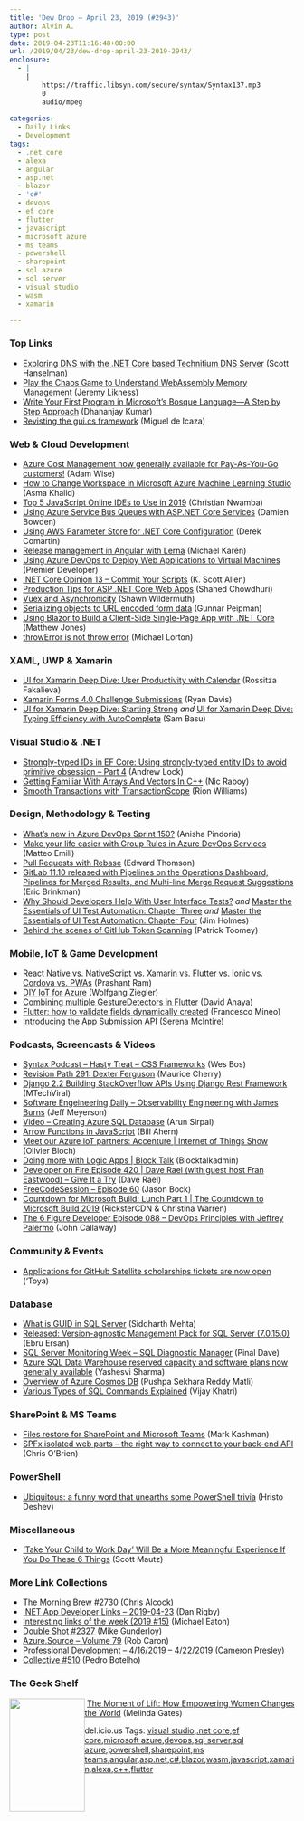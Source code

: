 ```yaml
---
title: 'Dew Drop – April 23, 2019 (#2943)'
author: Alvin A.
type: post
date: 2019-04-23T11:16:48+00:00
url: /2019/04/23/dew-drop-april-23-2019-2943/
enclosure:
  - |
    |
        https://traffic.libsyn.com/secure/syntax/Syntax137.mp3
        0
        audio/mpeg
        
categories:
  - Daily Links
  - Development
tags:
  - .net core
  - alexa
  - angular
  - asp.net
  - blazor
  - 'c#'
  - devops
  - ef core
  - flutter
  - javascript
  - microsoft azure
  - ms teams
  - powershell
  - sharepoint
  - sql azure
  - sql server
  - visual studio
  - wasm
  - xamarin

---
```

### <a name="top"></a>Top Links

  * <a href="http://feeds.hanselman.com/~/601093768/0/scotthanselman~Exploring-DNS-with-the-NET-Core-based-Technitium-DNS-Server.aspx" target="_blank" rel="noopener noreferrer">Exploring DNS with the .NET Core based Technitium DNS Server</a> (Scott Hanselman)
  * <a href="https://blog.jeremylikness.com/play-the-chaos-game-to-understand-webassembly-memory-management-5feaa7553a5?source=rss----f5c09f3c73f4---4" target="_blank" rel="noopener noreferrer">Play the Chaos Game to Understand WebAssembly Memory Management</a> (Jeremy Likness)
  * <a href="https://debugmode.net/2019/04/23/write-your-first-program-in-microsofts-bosque-language-a-step-by-step-approach/" target="_blank" rel="noopener noreferrer">Write Your First Program in Microsoft’s Bosque Language—A Step by Step Approach</a> (Dhananjay Kumar)
  * <a href="https://tirania.org/blog/archive/2019/Apr-22.html" target="_blank" rel="noopener noreferrer">Revisting the gui.cs framework</a> (Miguel de Icaza)



### <a name="web"></a>Web & Cloud Development

  * <a href="https://azure.microsoft.com/blog/azure-cost-management-now-generally-available-for-pay-as-you-go-customers/" target="_blank" rel="noopener noreferrer">Azure Cost Management now generally available for Pay-As-You-Go customers!</a> (Adam Wise)
  * <a href="https://www.asmak9.com/2019/04/how-to-change-workspace-in-microsoft.html" target="_blank" rel="noopener noreferrer">How to Change Workspace in Microsoft Azure Machine Learning Studio</a> (Asma Khalid)
  * <a href="https://www.telerik.com/blogs/top-5-javascript-online-ides-to-use-in-2019" target="_blank" rel="noopener noreferrer">Top 5 JavaScript Online IDEs to Use in 2019</a> (Christian Nwamba)
  * <a href="https://damienbod.com/2019/04/23/using-azure-service-bus-queues-with-asp-net-core-services/" target="_blank" rel="noopener noreferrer">Using Azure Service Bus Queues with ASP.NET Core Services</a> (Damien Bowden)
  * <a href="https://codeopinion.com/using-aws-parameter-store-for-net-core-configuration/" target="_blank" rel="noopener noreferrer">Using AWS Parameter Store for .NET Core Configuration</a> (Derek Comartin)
  * <a href="https://blog.angularindepth.com/release-management-in-angular-with-lerna-21b4ab417c59?source=rss----e5ed704095b---4" target="_blank" rel="noopener noreferrer">Release management in Angular with Lerna</a> (Michael Karén)
  * <a href="https://devblogs.microsoft.com/premier-developer/using-azure-devops-to-deploy-web-applications-to-virtual-machines/" target="_blank" rel="noopener noreferrer">Using Azure DevOps to Deploy Web Applications to Virtual Machines</a> (Premier Developer)
  * <a href="http://odetocode.com/blogs/scott/archive/2019/04/22/net-core-opinion-13-commit-your-scripts.aspx" target="_blank" rel="noopener noreferrer">.NET Core Opinion 13 &#8211; Commit Your Scripts</a> (K. Scott Allen)
  * <a href="https://wakeupandcode.com/production-tips-for-asp-net-core-web-apps/" target="_blank" rel="noopener noreferrer">Production Tips for ASP .NET Core Web Apps</a> (Shahed Chowdhuri)
  * <a href="https://wildermuth.com/2019/04/22/Vuex-and-Asynchronicity" target="_blank" rel="noopener noreferrer">Vuex and Asynchronicity</a> (Shawn Wildermuth)
  * <a href="http://feedproxy.google.com/~r/gunnarpeipman/~3/-hERZ2q9IHc/" target="_blank" rel="noopener noreferrer">Serializing objects to URL encoded form data</a> (Gunnar Peipman)
  * <a href="http://feedproxy.google.com/~r/ExceptionNotFound/~3/oPEN71_xFeA/" target="_blank" rel="noopener noreferrer">Using Blazor to Build a Client-Side Single-Page App with .NET Core</a> (Matthew Jones)
  * <a href="https://blog.angularindepth.com/throwerror-is-not-throw-error-ad6c76c53377?source=rss----e5ed704095b---4" target="_blank" rel="noopener noreferrer">throwError is not throw error</a> (Michael Lorton)



### <a name="silverlight"></a>XAML, UWP & Xamarin

  * <a href="https://www.telerik.com/blogs/ui-xamarin-deep-dive-user-productivity-calendar" target="_blank" rel="noopener noreferrer">UI for Xamarin Deep Dive: User Productivity with Calendar</a> (Rossitza Fakalieva)
  * <a href="http://ryandavis.io/xamarin-forms-4-0-challenge-submissions/" target="_blank" rel="noopener noreferrer">Xamarin Forms 4.0 Challenge Submissions</a> (Ryan Davis)
  * <a href="https://www.telerik.com/blogs/ui-xamarin-deep-dive-starting-strong" target="_blank" rel="noopener noreferrer">UI for Xamarin Deep Dive: Starting Strong</a> _and_ <a href="https://www.telerik.com/blogs/ui-xamarin-deep-dive-typing-efficiency-autocomplete" target="_blank" rel="noopener noreferrer">UI for Xamarin Deep Dive: Typing Efficiency with AutoComplete</a> (Sam Basu)



### <a name="dotnet"></a>Visual Studio & .NET

  * <a href="https://andrewlock.net/strongly-typed-ids-in-ef-core-using-strongly-typed-entity-ids-to-avoid-primitive-obsession-part-4/" target="_blank" rel="noopener noreferrer">Strongly-typed IDs in EF Core: Using strongly-typed entity IDs to avoid primitive obsession &#8211; Part 4</a> (Andrew Lock)
  * <a href="https://www.thepolyglotdeveloper.com/2019/04/getting-familiar-arrays-vectors-cpp/" target="_blank" rel="noopener noreferrer">Getting Familiar With Arrays And Vectors In C++</a> (Nic Raboy)
  * <a href="http://rion.io/2019/04/20/smooth-transactions-with-transactionscope/" target="_blank" rel="noopener noreferrer">Smooth Transactions with TransactionScope</a> (Rion Williams)



### <a name="design"></a>Design, Methodology & Testing

  * <a href="https://devblogs.microsoft.com/devops/whats-new-in-azure-devops-sprint-150/" target="_blank" rel="noopener noreferrer">What’s new in Azure DevOps Sprint 150?</a> (Anisha Pindoria)
  * <a href="http://feedproxy.google.com/~r/MattsAlmSpace/~3/omFpt85Kldk/make-your-life-easier-with-group-rules.html" target="_blank" rel="noopener noreferrer">Make your life easier with Group Rules in Azure DevOps Services</a> (Matteo Emili)
  * <a href="https://devblogs.microsoft.com/devops/pull-requests-with-rebase/" target="_blank" rel="noopener noreferrer">Pull Requests with Rebase</a> (Edward Thomson)
  * <a href="https://about.gitlab.com/2019/04/22/gitlab-11-10-released/" target="_blank" rel="noopener noreferrer">GitLab 11.10 released with Pipelines on the Operations Dashboard, Pipelines for Merged Results, and Multi-line Merge Request Suggestions</a> (Eric Brinkman)
  * <a href="https://tracking.feedpress.it/link/10828/11281095" target="_blank" rel="noopener noreferrer">Why Should Developers Help With User Interface Tests?</a> _and_ <a href="https://tracking.feedpress.it/link/10828/11281093" target="_blank" rel="noopener noreferrer">Master the Essentials of UI Test Automation: Chapter Three</a> _and_ <a href="https://tracking.feedpress.it/link/10828/11281092" target="_blank" rel="noopener noreferrer">Master the Essentials of UI Test Automation: Chapter Four</a> (Jim Holmes)
  * <a href="https://github.blog/2018-10-17-behind-the-scenes-of-github-token-scanning/" target="_blank" rel="noopener noreferrer">Behind the scenes of GitHub Token Scanning</a> (Patrick Toomey)



### <a name="mobile"></a>Mobile, IoT & Game Development

  * <a href="https://codeburst.io/react-native-vs-nativescript-vs-xamarin-vs-flutter-vs-ionic-vs-cordova-vs-pwas-196810954450?source=rss----61061eb0c96b---4" target="_blank" rel="noopener noreferrer">React Native vs. NativeScript vs. Xamarin vs. Flutter vs. Ionic vs. Cordova vs. PWAs</a> (Prashant Ram)
  * <a href="https://www.telerik.com/blogs/diy-iot-for-azure" target="_blank" rel="noopener noreferrer">DIY IoT for Azure</a> (Wolfgang Ziegler)
  * <a href="https://medium.com/flutter-community/combining-multiple-gesturedetectors-in-flutter-26d899d008b2?source=rss----86fb29d7cc6a---4" target="_blank" rel="noopener noreferrer">Combining multiple GestureDetectors in Flutter</a> (David Anaya)
  * <a href="https://medium.com/flutter-community/flutter-how-to-validate-fields-dynamically-created-40cafca5c3cb?source=rss----86fb29d7cc6a---4" target="_blank" rel="noopener noreferrer">Flutter: how to validate fields dynamically created</a> (Francesco Mineo)
  * <a href="https://developer.amazon.com/blogs/appstore/post/a7f55c5e-aa33-4301-b92b-753ffc875ba7/introducing-the-app-submission-api" target="_blank" rel="noopener noreferrer">Introducing the App Submission API</a> (Serena McIntire)



### <a name="podcasts"></a>Podcasts, Screencasts & Videos

  * <a href="https://traffic.libsyn.com/secure/syntax/Syntax137.mp3" target="_blank" rel="noopener noreferrer">Syntax Podcast &#8211; Hasty Treat &#8211; CSS Frameworks</a> (Wes Bos)
  * <a href="https://revisionpath.simplecast.com/episodes/291-dexter-ferguson-b001f38b" target="_blank" rel="noopener noreferrer">Revision Path 291: Dexter Ferguson</a> (Maurice Cherry)
  * <a href="http://www.youtube.com/watch?v=3JS8Gm-oV7I" target="_blank" rel="noopener noreferrer">Django 2.2 Building StackOverflow APIs Using Django Rest Framework</a> (MTechViral)
  * <a href="https://softwareengineeringdaily.com/2019/04/23/observability-engineering-with-james-burns/" target="_blank" rel="noopener noreferrer">Software Engeineering Daily &#8211; Observability Engineering with James Burns</a> (Jeff Meyerson)
  * <a href="https://blobeater.blog/2019/04/23/video-creating-azure-sql-database/" target="_blank" rel="noopener noreferrer">Video – Creating Azure SQL Database</a> (Arun Sirpal)
  * <a href="http://www.youtube.com/watch?v=1pfMZlt6v4A" target="_blank" rel="noopener noreferrer">Arrow Functions in JavaScript</a> (Bill Ahern)
  * <a href="https://channel9.msdn.com/Shows/Internet-of-Things-Show/Meet-our-Azure-IoT-partners-Accenture?WT.mc_id=DX_MVP4025064" target="_blank" rel="noopener noreferrer">Meet our Azure IoT partners: Accenture | Internet of Things Show</a> (Olivier Bloch)
  * <a href="https://channel9.msdn.com/Shows/Blocktalk/Doing-more-with-Logic-Apps?WT.mc_id=DX_MVP4025064" target="_blank" rel="noopener noreferrer">Doing more with Logic Apps | Block Talk</a> (Blocktalkadmin)
  * <a href="https://developeronfire.com/podcast/episode-420-dave-rael-with-guest-host-fran-eastwood-give-it-a-try" target="_blank" rel="noopener noreferrer">Developer on Fire Episode 420 | Dave Rael (with guest host Fran Eastwood) &#8211; Give It a Try</a> (Dave Rael)
  * <a href="http://www.youtube.com/watch?v=VDoS9beMr70" target="_blank" rel="noopener noreferrer">FreeCodeSession &#8211; Episode 60</a> (Jason Bock)
  * <a href="https://channel9.msdn.com/Shows/The-Countdown-to-Microsoft-Build-2019/Countdown-for-Microsoft-Build-Lunch-Part-1?WT.mc_id=DX_MVP4025064" target="_blank" rel="noopener noreferrer">Countdown for Microsoft Build: Lunch Part 1 | The Countdown to Microsoft Build 2019</a> (RicksterCDN & Christina Warren)
  * <a href="https://6figuredev.com/podcast/episode-088-devops-principles-with-jeffrey-palermo/" target="_blank" rel="noopener noreferrer">The 6 Figure Developer Episode 088 – DevOps Principles with Jeffrey Palermo</a> (John Callaway)



### <a name="events"></a>Community & Events

  * <a href="https://github.blog/2019-04-22-applications-for-github-satellite-scholarships-tickets-are-now-open/" target="_blank" rel="noopener noreferrer">Applications for GitHub Satellite scholarships tickets are now open</a> (&#8216;Toya)



### <a name="sql"></a>Database

  * <a href="http://feedproxy.google.com/~r/MSSQLTips-LatestSqlServerTips/~3/jX0EFQHnk2E/" target="_blank" rel="noopener noreferrer">What is GUID in SQL Server</a> (Siddharth Mehta)
  * <a href="https://techcommunity.microsoft.com/t5/SQL-Server/Released-Version-agnostic-Management-Pack-for-SQL-Server-7-0-15/ba-p/479573" target="_blank" rel="noopener noreferrer">Released: Version-agnostic Management Pack for SQL Server (7.0.15.0)</a> (Ebru Ersan)
  * <a href="https://blog.sqlauthority.com/2019/04/23/sql-server-monitoring-week-sql-diagnostic-manager/" target="_blank" rel="noopener noreferrer">SQL Server Monitoring Week – SQL Diagnostic Manager</a> (Pinal Dave)
  * <a href="https://azure.microsoft.com/blog/azure-sql-data-warehouse-reserved-capacity-and-software-plans-now-generally-available/" target="_blank" rel="noopener noreferrer">Azure SQL Data Warehouse reserved capacity and software plans now generally available</a> (Yashesvi Sharma)
  * <a href="https://www.red-gate.com/simple-talk/cloud/cloud-data/overview-of-azure-cosmos-db/" target="_blank" rel="noopener noreferrer">Overview of Azure Cosmos DB</a> (Pushpa Sekhara Reddy Matli)
  * <a href="https://hackr.io/blog/sql-commands" target="_blank" rel="noopener noreferrer">Various Types of SQL Commands Explained</a> (Vijay Khatri)



### <a name="sp"></a>SharePoint & MS Teams

  * <a href="https://techcommunity.microsoft.com/t5/Microsoft-SharePoint-Blog/Files-restore-for-SharePoint-and-Microsoft-Teams/ba-p/480760" target="_blank" rel="noopener noreferrer">Files restore for SharePoint and Microsoft Teams</a> (Mark Kashman)
  * <a href="http://feedproxy.google.com/~r/ChrisObrien/~3/SVJ5Hgohv7I/spfx-isolated-web-parts-with-AadHttpClient.html" target="_blank" rel="noopener noreferrer">SPFx isolated web parts – the right way to connect to your back-end API</a> (Chris O&#8217;Brien)



### <a name="ps"></a>PowerShell

  * <a href="https://www.telerik.com/blogs/ubiquitous-a-funny-word-that-unearths-some-powershell-trivia" target="_blank" rel="noopener noreferrer">Ubiquitous: a funny word that unearths some PowerShell trivia</a> (Hristo Deshev)



### <a name="misc"></a>Miscellaneous

  * <a href="https://www.inc.com/scott-mautz/take-your-child-to-work-day-will-be-a-more-meaningful-experience-if-you-do-these-6-things.html" target="_blank" rel="noopener noreferrer">&#8216;Take Your Child to Work Day&#8217; Will Be a More Meaningful Experience If You Do These 6 Things</a> (Scott Mautz)



### <a name="links"></a>More Link Collections

  * <a href="http://feedproxy.google.com/~r/ReflectivePerspective/~3/cftBhMrz80g/" target="_blank" rel="noopener noreferrer">The Morning Brew #2730</a> (Chris Alcock)
  * <a href="https://links.danrigby.com/2019/04/app-developer-links-2019-04-23/" target="_blank" rel="noopener noreferrer">.NET App Developer Links &#8211; 2019-04-23</a> (Dan Rigby)
  * <a href="https://samestuffdifferentday.com/2019/04/22/interesting-links-of-the-week-2019-15/" target="_blank" rel="noopener noreferrer">Interesting links of the week (2019 #15)</a> (Michael Eaton)
  * <a href="https://afreshcup.com/home/2019/04/23/double-shot-2327.html" target="_blank" rel="noopener noreferrer">Double Shot #2327</a> (Mike Gunderloy)
  * <a href="https://azure.microsoft.com/blog/azure-source-volume-79/" target="_blank" rel="noopener noreferrer">Azure.Source &#8211; Volume 79</a> (Rob Caron)
  * <a href="http://blog.thesoftwarementor.com/2019/04/22/professional-development-4-16-2019-4-22-2019/" target="_blank" rel="noopener noreferrer">Professional Development – 4/16/2019 – 4/22/2019</a> (Cameron Presley)
  * <a href="http://feedproxy.google.com/~r/tympanus/~3/aYXqTy6zs64/" target="_blank" rel="noopener noreferrer">Collective #510</a> (Pedro Botelho)



### <a name="shelf"></a>The Geek Shelf

<a href="https://www.amazon.com/Moment-Lift-Empowering-Women-Changes/dp/1250313570/amavin-20" target="_blank" rel="noopener noreferrer"><img loading="lazy" decoding="async" width="133" height="200" align="left" style="margin: 0px 0px 10px; border: 0px currentcolor; border-image: none; float: left; display: inline; background-image: none;" src="https://m.media-amazon.com/images/I/71EX2HbqBxL._AC_UL436_.jpg" border="0" /></a>&nbsp;<a href="https://www.amazon.com/Moment-Lift-Empowering-Women-Changes/dp/1250313570/amavin-20" target="_blank" rel="noopener noreferrer">The Moment of Lift: How Empowering Women Changes the World</a> (Melinda Gates)











<div class="wlWriterEditableSmartContent" id="scid:77ECF5F8-D252-44F5-B4EB-D463C5396A79:ef3e6215-9577-4dfe-af42-5c42b00c6354" style="margin: 0px; padding: 0px; float: none; display: inline;">
  del.icio.us Tags: <a href="http://del.icio.us/popular/visual+studio" rel="tag">visual studio</a>,<a href="http://del.icio.us/popular/.net+core" rel="tag">.net core</a>,<a href="http://del.icio.us/popular/ef+core" rel="tag">ef core</a>,<a href="http://del.icio.us/popular/microsoft+azure" rel="tag">microsoft azure</a>,<a href="http://del.icio.us/popular/devops" rel="tag">devops</a>,<a href="http://del.icio.us/popular/sql+server" rel="tag">sql server</a>,<a href="http://del.icio.us/popular/sql+azure" rel="tag">sql azure</a>,<a href="http://del.icio.us/popular/powershell" rel="tag">powershell</a>,<a href="http://del.icio.us/popular/sharepoint" rel="tag">sharepoint</a>,<a href="http://del.icio.us/popular/ms+teams" rel="tag">ms teams</a>,<a href="http://del.icio.us/popular/angular" rel="tag">angular</a>,<a href="http://del.icio.us/popular/asp.net" rel="tag">asp.net</a>,<a href="http://del.icio.us/popular/c%23" rel="tag">c#</a>,<a href="http://del.icio.us/popular/blazor" rel="tag">blazor</a>,<a href="http://del.icio.us/popular/wasm" rel="tag">wasm</a>,<a href="http://del.icio.us/popular/javascript" rel="tag">javascript</a>,<a href="http://del.icio.us/popular/xamarin" rel="tag">xamarin</a>,<a href="http://del.icio.us/popular/alexa" rel="tag">alexa</a>,<a href="http://del.icio.us/popular/c%2b%2b" rel="tag">c++</a>,<a href="http://del.icio.us/popular/flutter" rel="tag">flutter</a>
</div>